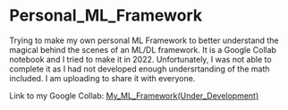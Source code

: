 # Personal_ML_Framework
Trying to make my own personal ML Framework to better understand the magical behind the scenes of an ML/DL framework. It is a Google Collab notebook and I tried to make it in 2022. Unfortunately, I was not able to complete it as I had not developed enough undersrtanding of the math included. I am uploading to share it with everyone.

Link to my Google Collab: 
[My_ML_Framework(Under_Development)](https://colab.research.google.com/drive/1sHr3WYcbvuGAsS303KwvBK1x1INT8kII?usp=drive_link)
